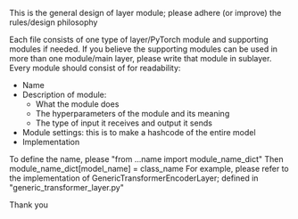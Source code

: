 This is the general design of layer module; please adhere (or improve) the rules/design philosophy

Each file consists of one type of layer/PyTorch module and supporting modules if needed.
If you believe the supporting modules can be used in more than one module/main layer, please write that module in sublayer.
Every module should consist of for readability:
- Name
- Description of module:
    - What the module does
    - The hyperparameters of the module and its meaning
    - The type of input it receives and output it sends
- Module settings: this is to make a hashcode of the entire model
- Implementation

To define the name, please "from ...name import module_name_dict"
Then module_name_dict\[model_name\] = class_name
For example, please refer to the implementation of GenericTransformerEncoderLayer; defined in "generic_transformer_layer.py"

Thank you